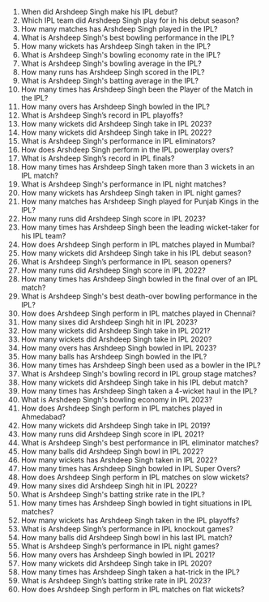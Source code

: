 1. When did Arshdeep Singh make his IPL debut?  
2. Which IPL team did Arshdeep Singh play for in his debut season?  
3. How many matches has Arshdeep Singh played in the IPL?  
4. What is Arshdeep Singh's best bowling performance in the IPL?  
5. How many wickets has Arshdeep Singh taken in the IPL?  
6. What is Arshdeep Singh's bowling economy rate in the IPL?  
7. What is Arshdeep Singh's bowling average in the IPL?  
8. How many runs has Arshdeep Singh scored in the IPL?  
9. What is Arshdeep Singh's batting average in the IPL?  
10. How many times has Arshdeep Singh been the Player of the Match in the IPL?  
11. How many overs has Arshdeep Singh bowled in the IPL?  
12. What is Arshdeep Singh’s record in IPL playoffs?  
13. How many wickets did Arshdeep Singh take in IPL 2023?  
14. How many wickets did Arshdeep Singh take in IPL 2022?  
15. What is Arshdeep Singh's performance in IPL eliminators?  
16. How does Arshdeep Singh perform in the IPL powerplay overs?  
17. What is Arshdeep Singh’s record in IPL finals?  
18. How many times has Arshdeep Singh taken more than 3 wickets in an IPL match?  
19. What is Arshdeep Singh's performance in IPL night matches?  
20. How many wickets has Arshdeep Singh taken in IPL night games?  
21. How many matches has Arshdeep Singh played for Punjab Kings in the IPL?  
22. How many runs did Arshdeep Singh score in IPL 2023?  
23. How many times has Arshdeep Singh been the leading wicket-taker for his IPL team?  
24. How does Arshdeep Singh perform in IPL matches played in Mumbai?  
25. How many wickets did Arshdeep Singh take in his IPL debut season?  
26. What is Arshdeep Singh’s performance in IPL season openers?  
27. How many runs did Arshdeep Singh score in IPL 2022?  
28. How many times has Arshdeep Singh bowled in the final over of an IPL match?  
29. What is Arshdeep Singh's best death-over bowling performance in the IPL?  
30. How does Arshdeep Singh perform in IPL matches played in Chennai?  
31. How many sixes did Arshdeep Singh hit in IPL 2023?  
32. How many wickets did Arshdeep Singh take in IPL 2021?  
33. How many wickets did Arshdeep Singh take in IPL 2020?  
34. How many overs has Arshdeep Singh bowled in IPL 2023?  
35. How many balls has Arshdeep Singh bowled in the IPL?  
36. How many times has Arshdeep Singh been used as a bowler in the IPL?  
37. What is Arshdeep Singh's bowling record in IPL group stage matches?  
38. How many wickets did Arshdeep Singh take in his IPL debut match?  
39. How many times has Arshdeep Singh taken a 4-wicket haul in the IPL?  
40. What is Arshdeep Singh's bowling economy in IPL 2023?  
41. How does Arshdeep Singh perform in IPL matches played in Ahmedabad?  
42. How many wickets did Arshdeep Singh take in IPL 2019?  
43. How many runs did Arshdeep Singh score in IPL 2021?  
44. What is Arshdeep Singh's best performance in IPL eliminator matches?  
45. How many balls did Arshdeep Singh bowl in IPL 2022?  
46. How many wickets has Arshdeep Singh taken in IPL 2022?  
47. How many times has Arshdeep Singh bowled in IPL Super Overs?  
48. How does Arshdeep Singh perform in IPL matches on slow wickets?  
49. How many sixes did Arshdeep Singh hit in IPL 2022?  
50. What is Arshdeep Singh's batting strike rate in the IPL?  
51. How many times has Arshdeep Singh bowled in tight situations in IPL matches?  
52. How many wickets has Arshdeep Singh taken in the IPL playoffs?  
53. What is Arshdeep Singh’s performance in IPL knockout games?  
54. How many balls did Arshdeep Singh bowl in his last IPL match?  
55. What is Arshdeep Singh’s performance in IPL night games?  
56. How many overs has Arshdeep Singh bowled in IPL 2021?  
57. How many wickets did Arshdeep Singh take in IPL 2020?  
58. How many times has Arshdeep Singh taken a hat-trick in the IPL?  
59. What is Arshdeep Singh’s batting strike rate in IPL 2023?  
60. How does Arshdeep Singh perform in IPL matches on flat wickets?  